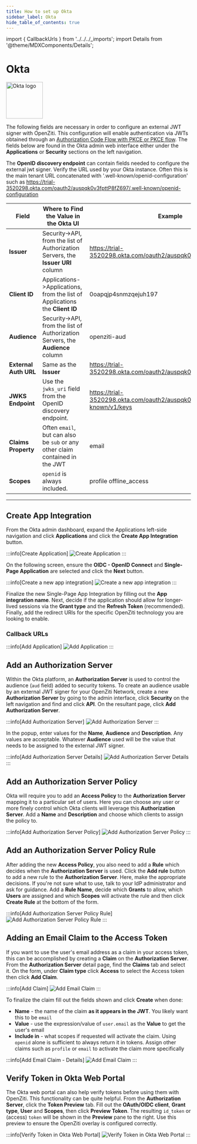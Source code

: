 ```yaml
---
title: How to set up Okta
sidebar_label: Okta
hide_table_of_contents: true
---
```


import { CallbackUrls } from '../../../_imports';
import Details from '@theme/MDXComponents/Details';

# Okta

<img src="/icons/logo-okta.svg" alt="Okta logo" height="100px"/>

The following fields are necessary in order to configure an external JWT signer with OpenZiti. This configuration will
enable authentication via JWTs obtained through an
[Authorization Code Flow with PKCE or PKCE flow](https://oauth.net/2/pkce/). The fields below are found in the Okta
admin web interface either under the **Applications** or **Security** sections on the left navigation.

The **OpenID discovery endpoint** can contain fields needed to configure the external jwt signer. Verify the URL used by
your Okta instance. Often this is the main tenant URL concatenated with '.well-known/openid-configuration' such as
https://trial-3520298.okta.com/oauth2/auspqk0v3fpttP8fZ697/.well-known/openid-configuration

| Field                 | Where to Find the Value in the Okta UI                                         | Example                                                                        |
|-----------------------|--------------------------------------------------------------------------------|--------------------------------------------------------------------------------|
| **Issuer**            | Security->API, from the list of Authorization Servers, the **Issuer URI** column | https://trial-3520298.okta.com/oauth2/auspqk0v3fpttP8fZ697                     |
| **Client ID**         | Applications->Applications, from the list of Applications the **Client ID**    | 0oapqjp4snmzqejuh197                                                           |
| **Audience**          | Security->API, from the list of Authorization Servers, the **Audience** column | openziti-aud                                                                   |
| **External Auth URL** | Same as the **Issuer**                                                         | https://trial-3520298.okta.com/oauth2/auspqk0v3fpttP8fZ697                     |
| **JWKS Endpoint**     | Use the `jwks_uri` field from the OpenID discovery endpoint.                   | https://trial-3520298.okta.com/oauth2/auspqk0v3fpttP8fZ697/.well-known/v1/keys |
| **Claims Property**   | Often `email`, but can also be `sub` or any other claim contained in the JWT   | email                                                                          |
| **Scopes**            | `openid` is always included.                                                   | profile offline_access                                                         |

---

## Create App Integration

From the Okta admin dashboard, expand the Applications left-side navigation and click **Applications** and click the 
**Create App Integration** button.

:::info[Create Application]
![Create Application](/img/idps/okta/create-app.png)
:::

On the following screen, ensure the **OIDC - OpenID Connect** and **Single-Page Application** are selected and click
the **Next** button.

:::info[Create a new app integration]
![Create a new app integration](/img/idps/okta/create-app-type.png)
:::

Finalize the new Single-Page App Integration by filling out the **App integration name**. Next, decide if the
application should allow for longer-lived sessions via the **Grant type** and the **Refresh Token** (recommended).
Finally, add the redirect URIs for the specific OpenZiti technology you are looking to enable.

### Callback URLs

<CallbackUrls/>

:::info[Add Application]
![Add Application](/img/idps/okta/finalize-app-integration.png)
:::

## Add an Authorization Server

Within the Okta platform, an **Authorization Server** is used to control the audience (`aud` field) added to security 
tokens. To create an audience usable by an external JWT signer for your OpenZiti Network, create a new 
**Authorization Server** by going to the admin interface, click **Security** on the left navigation and find and click 
**API**. On the resultant page, click **Add Authorization Server**.

:::info[Add Authorization Server]
![Add Authorization Server](/img/idps/okta/add-auth-server.png)
:::

In the popup, enter values for the **Name**, **Audience** and **Description**. Any values are acceptable. Whatever 
**Audience** used will be the value that needs to be assigned to the external JWT signer.

:::info[Add Authorization Server Details]
![Add Authorization Server Details](/img/idps/okta/add-auth-server-popup.png)
:::

## Add an Authorization Server Policy

Okta will require you to add an **Access Policy** to the **Authorization Server** mapping it to a particular set of 
users. Here you can choose any user or more finely control which Okta clients will leverage this **Authorization Server**.
Add a **Name** and **Description** and choose which clients to assign the policy to.

:::info[Add Authorization Server Policy]
![Add Authorization Server Policy](/img/idps/okta/add-auth-server-policy.png)
:::

## Add an Authorization Server Policy Rule

After adding the new **Access Policy**, you also need to add a **Rule** which decides when the **Authorization Server** is 
used. Click the **Add rule** button to add a new rule to the **Authorization Server**. Here, make the appropriate 
decisions. If you're not sure what to use, talk to your IdP administrator and ask for guidance. Add a **Rule Name**, 
decide which **Grants** to allow, which **Users** are assigned and which **Scopes** will activate the rule and then 
click **Create Rule** at the bottom of the form.

:::info[Add Authorization Server Policy Rule]
![Add Authorization Server Policy Rule](/img/idps/okta/add-auth-server-rule.png)
:::

## Adding an Email Claim to the Access Token

If you want to use the user's email address as a claim in your access token, this can be accomplished by creating a 
**Claim** on the **Authorization Server**. From the **Authorization Server** detail page, find the **Claims** tab and select 
it. On the form, under **Claim type** click **Access** to select the Access token then click **Add Claim**.

:::info[Add Claim]
![Add Email Claim](/img/idps/okta/add-email-claim.png)
:::

To finalize the claim fill out the fields shown and click **Create** when done:
* **Name** - the name of the claim **as it appears in the JWT**. You likely want this to be `email`
* **Value** - use the expression/value of `user.email` as the **Value** to get the user's email
* **Include in** - what scopes if requested will activate the claim. Using `openid` alone is sufficient to always 
  return it in tokens. Assign other claims such as `profile` or `email` to activate the claim more specifically

:::info[Add Email Claim - Details]
![Add Email Claim](/img/idps/okta/add-email-claim-detail.png)
:::

## Verify Token in Okta Web Portal

The Okta web portal can also help verify tokens before using them with OpenZiti. This functionality can be quite 
helpful. From the **Authorization Server**, click the **Token Preview** tab. Fill out the **OAuth/OIDC client**, **Grant 
type**, **User** and **Scopes**, then click **Preview Token**. The resulting `id_token` or (access) `token` will be 
shown in the **Preview** pane to the right. Use this preview to ensure the OpenZiti overlay is configured correctly.

:::info[Verify Token in Okta Web Portal]
![Verify Token in Okta Web Portal](/img/idps/okta/verify-token.png)
:::